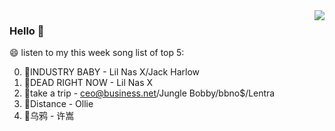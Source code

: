 <img align="right"  src="https://github-readme-stats.vercel.app/api/top-langs/?username=kvnZero" />

### Hello 👋

😄 listen to my this week song list of top 5:

0. 🌈INDUSTRY BABY - Lil Nas X/Jack Harlow
1. 🌈DEAD RIGHT NOW - Lil Nas X
2. 🌈take a trip - ceo@business.net/Jungle Bobby/bbno$/Lentra
3. 🌈Distance - Ollie
4. 🌈乌鸦 - 许嵩

